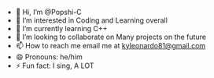 - 👋 Hi, I’m @Popshi-C
- 👀 I’m interested in Coding and Learning overall 
- 🌱 I’m currently learning C++
- 💞️ I’m looking to collaborate on Many projects on the future 
- 📫 How to reach me  email me at kyleonardo81@gmail.com
- 😄 Pronouns:  he/him
- ⚡ Fun fact:  I sing, A LOT

<!---
Popshi-C/Popshi-C is a ✨ special ✨ repository because its `README.md` (this file) appears on your GitHub profile.
You can click the Preview link to take a look at your changes.
--->
